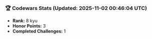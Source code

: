 ### 🏆 Codewars Stats (Updated: 2025-11-02 00:46:04 UTC)

- **Rank:** 8 kyu
- **Honor Points:** 3
- **Completed Challenges:** 1
